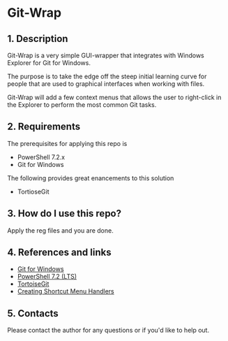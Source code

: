 # Git-Wrap

## 1. Description

Git-Wrap is a very simple GUI-wrapper that integrates with Windows Explorer for Git for Windows.

The purpose is to take the edge off the steep initial learning curve for people that are used to graphical interfaces when working with files.

Git-Wrap will add a few context menus that allows the user to right-click in the Explorer to perform the most common Git tasks.

## 2. Requirements

The prerequisites for applying this repo is

* PowerShell 7.2.x
* Git for Windows

The following provides great enancements to this solution

* TortioseGit

## 3. How do I use this repo?

Apply the reg files and you are done.

## 4. References and links

* [Git for Windows][1]
* [PowerShell 7.2 (LTS)][2]
* [TortoiseGit][3]
* [Creating Shortcut Menu Handlers][4]

## 5. Contacts

Please contact the author for any questions or if you'd like to help out.

[1]:https://gitforwindows.org/
[2]:https://learn.microsoft.com/en-us/powershell/scripting/whats-new/what-s-new-in-powershell-72?view=powershell-7.2
[3]:https://tortoisegit.org/download/
[4]:https://learn.microsoft.com/en-us/windows/win32/shell/context-menu-handlers